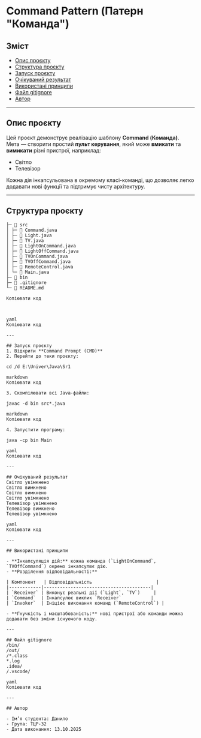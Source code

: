 # Command Pattern (Патерн "Команда")

## Зміст
- [Опис проєкту](#опис-проєкту)
- [Структура проєкту](#структура-проєкту)
- [Запуск проєкту](#запуск-проєкту)
- [Очікуваний результат](#очікуваний-результат)
- [Використані принципи](#використані-принципи)
- [Файл gitignore](#файл-gitignore)
- [Автор](#автор)

---

## Опис проєкту
Цей проєкт демонструє реалізацію шаблону **Command (Команда)**.  
Мета — створити простий **пульт керування**, який може **вмикати** та **вимикати** різні пристрої, наприклад:

- Світло  
- Телевізор  

Кожна дія інкапсульована в окремому класі-команді, що дозволяє легко додавати нові функції та підтримує чисту архітектуру.

---

## Структура проєкту

```📁 E:\Univer\Java\Sr1
├─ 📁 src
│ ├─ 📄 Command.java
│ ├─ 📄 Light.java
│ ├─ 📄 TV.java
│ ├─ 📄 LightOnCommand.java
│ ├─ 📄 LightOffCommand.java
│ ├─ 📄 TVOnCommand.java
│ ├─ 📄 TVOffCommand.java
│ ├─ 📄 RemoteControl.java
│ └─ 📄 Main.java
├─ 📁 bin
├─ 📄 .gitignore
└─ 📄 README.md

Копіювати код



yaml
Копіювати код

---

## Запуск проєкту
1. Відкрити **Command Prompt (CMD)**  
2. Перейти до теки проєкту:

cd /d E:\Univer\Java\Sr1

markdown
Копіювати код

3. Скомпілювати всі Java-файли:

javac -d bin src*.java

markdown
Копіювати код

4. Запустити програму:

java -cp bin Main

yaml
Копіювати код

---

## Очікуваний результат
Світло увімкнено
Світло вимкнено
Світло вимкнено
Світло увімкнено
Телевізор увімкнено
Телевізор вимкнено
Телевізор увімкнено

yaml
Копіювати код

---

## Використані принципи

- **Інкапсуляція дій:** кожна команда (`LightOnCommand`, `TVOffCommand`) окремо інкапсулює дію.  
- **Розділення відповідальності:**  

| Компонент   | Відповідальність                        |
|------------|----------------------------------------|
| `Receiver` | Виконує реальні дії (`Light`, `TV`)     |
| `Command`  | Інкапсулює виклик `Receiver`           |
| `Invoker`  | Ініціює виконання команд (`RemoteControl`) |

- **Гнучкість і масштабованість:** нові пристрої або команди можна додавати без зміни існуючого коду.

---

## Файл gitignore
/bin/
/out/
/*.class
*.log
.idea/
/.vscode/

yaml
Копіювати код

---

## Автор

- Ім’я студента: Данило  
- Група: ТЦР-32  
- Дата виконання: 13.10.2025

